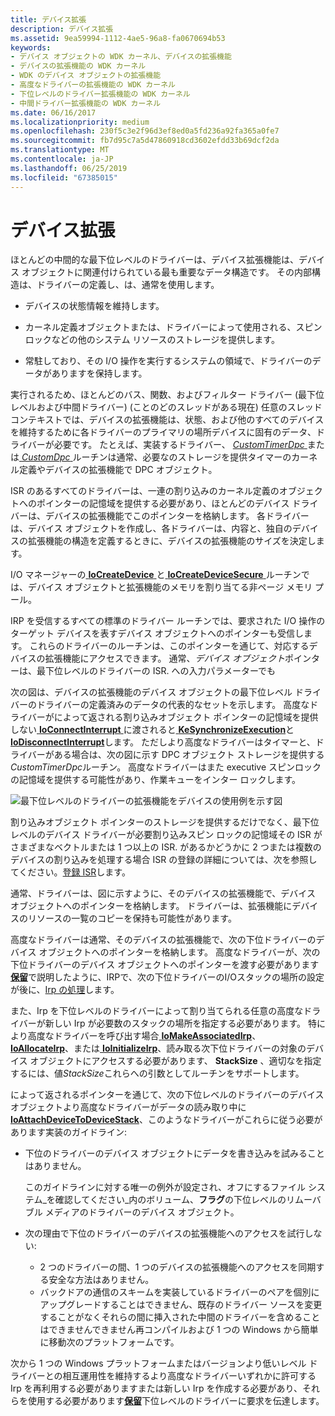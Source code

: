 ```yaml
---
title: デバイス拡張
description: デバイス拡張
ms.assetid: 9ea59994-1112-4ae5-96a8-fa0670694b53
keywords:
- デバイス オブジェクトの WDK カーネル、デバイスの拡張機能
- デバイスの拡張機能の WDK カーネル
- WDK のデバイス オブジェクトの拡張機能
- 高度なドライバーの拡張機能の WDK カーネル
- 下位レベルのドライバー拡張機能の WDK カーネル
- 中間ドライバー拡張機能の WDK カーネル
ms.date: 06/16/2017
ms.localizationpriority: medium
ms.openlocfilehash: 230f5c3e2f96d3ef8ed0a5fd236a92fa365a0fe7
ms.sourcegitcommit: fb7d95c7a5d47860918cd3602efdd33b69dcf2da
ms.translationtype: MT
ms.contentlocale: ja-JP
ms.lasthandoff: 06/25/2019
ms.locfileid: "67385015"
---
```

# <a name="device-extensions"></a>デバイス拡張





ほとんどの中間的な最下位レベルのドライバーは、デバイス拡張機能は、デバイス オブジェクトに関連付けられている最も重要なデータ構造です。 その内部構造は、ドライバーの定義し、は、通常を使用します。

-   デバイスの状態情報を維持します。

-   カーネル定義オブジェクトまたは、ドライバーによって使用される、スピン ロックなどの他のシステム リソースのストレージを提供します。

-   常駐しており、その I/O 操作を実行するシステムの領域で、ドライバーのデータがありますを保持します。

実行されるため、ほとんどのバス、関数、およびフィルター ドライバー (最下位レベルおよび中間ドライバー) (ことのどのスレッドがある現在) 任意のスレッド コンテキストでは、デバイスの拡張機能は、状態、および他のすべてのデバイスを維持するために各ドライバーのプライマリの場所デバイスに固有のデータ、ドライバーが必要です。 たとえば、実装するドライバー、 [ *CustomTimerDpc* ](https://msdn.microsoft.com/library/windows/hardware/ff542983)または[ *CustomDpc* ](https://docs.microsoft.com/windows-hardware/drivers/ddi/content/wdm/nc-wdm-kdeferred_routine)ルーチンは通常、必要なのストレージを提供タイマーのカーネル定義やデバイスの拡張機能で DPC オブジェクト。

ISR のあるすべてのドライバーは、一連の割り込みのカーネル定義のオブジェクトへのポインターの記憶域を提供する必要があり、ほとんどのデバイス ドライバーは、デバイスの拡張機能でこのポインターを格納します。 各ドライバーは、デバイス オブジェクトを作成し、各ドライバーは、内容と、独自のデバイスの拡張機能の構造を定義するときに、デバイスの拡張機能のサイズを決定します。

I/O マネージャーの[ **IoCreateDevice** ](https://docs.microsoft.com/windows-hardware/drivers/ddi/content/wdm/nf-wdm-iocreatedevice)と[ **IoCreateDeviceSecure** ](https://docs.microsoft.com/windows-hardware/drivers/ddi/content/wdmsec/nf-wdmsec-wdmlibiocreatedevicesecure)ルーチンでは、デバイス オブジェクトと拡張機能のメモリを割り当てる非ページ メモリ プール。

IRP を受信するすべての標準のドライバー ルーチンでは、要求された I/O 操作のターゲット デバイスを表すデバイス オブジェクトへのポインターも受信します。 これらのドライバーのルーチンは、このポインターを通じて、対応するデバイスの拡張機能にアクセスできます。 通常、*デバイス オブジェクト*ポインターは、最下位レベルのドライバーの ISR. への入力パラメーターでも

次の図は、デバイスの拡張機能のデバイス オブジェクトの最下位レベル ドライバーのドライバーの定義済みのデータの代表的なセットを示します。 高度なドライバーがによって返される割り込みオブジェクト ポインターの記憶域を提供しない[ **IoConnectInterrupt** ](https://docs.microsoft.com/windows-hardware/drivers/ddi/content/wdm/nf-wdm-ioconnectinterrupt)に渡されると[ **KeSynchronizeExecution**](https://docs.microsoft.com/windows-hardware/drivers/ddi/content/wdm/nf-wdm-kesynchronizeexecution)と[ **IoDisconnectInterrupt**](https://docs.microsoft.com/windows-hardware/drivers/ddi/content/wdm/nf-wdm-iodisconnectinterrupt)します。 ただしより高度なドライバーはタイマーと、ドライバーがある場合は、次の図に示す DPC オブジェクト ストレージを提供する*CustomTimerDpc*ルーチン。 高度なドライバーはまた executive スピンロックの記憶域を提供する可能性があり、作業キューをインター ロックします。

![最下位レベルのドライバーの拡張機能をデバイスの使用例を示す図](images/3devext.png)

割り込みオブジェクト ポインターのストレージを提供するだけでなく、最下位レベルのデバイス ドライバーが必要割り込みスピン ロックの記憶域その ISR がさまざまなベクトルまたは 1 つ以上の ISR. があるかどうかに 2 つまたは複数のデバイスの割り込みを処理する場合 ISR の登録の詳細については、次を参照してください。[登録 ISR](registering-an-isr.md)します。

通常、ドライバーは、図に示すように、そのデバイスの拡張機能で、デバイス オブジェクトへのポインターを格納します。 ドライバーは、拡張機能にデバイスのリソースの一覧のコピーを保持も可能性があります。

高度なドライバーは通常、そのデバイスの拡張機能で、次の下位ドライバーのデバイス オブジェクトへのポインターを格納します。 高度なドライバーが、次の下位ドライバーのデバイス オブジェクトへのポインターを渡す必要があります[**保留**](https://docs.microsoft.com/windows-hardware/drivers/ddi/content/wdm/nf-wdm-iocalldriver)で説明したように、IRPで、次の下位ドライバーのI/Oスタックの場所の設定が後に、[Irp の処理](handling-irps.md)します。

また、Irp を下位レベルのドライバーによって割り当てられる任意の高度なドライバーが新しい Irp が必要数のスタックの場所を指定する必要があります。 特により高度なドライバーを呼び出す場合[ **IoMakeAssociatedIrp**](https://docs.microsoft.com/windows-hardware/drivers/ddi/content/ntddk/nf-ntddk-iomakeassociatedirp)、 [ **IoAllocateIrp**](https://docs.microsoft.com/windows-hardware/drivers/ddi/content/wdm/nf-wdm-ioallocateirp)、または[ **IoInitializeIrp**](https://docs.microsoft.com/windows-hardware/drivers/ddi/content/wdm/nf-wdm-ioinitializeirp)、読み取る次下位ドライバーの対象のデバイス オブジェクトにアクセスする必要があります、 **StackSize** 、適切なを指定するには、値*StackSize*これらへの引数としてルーチンをサポートします。

によって返されるポインターを通じて、次の下位レベルのドライバーのデバイス オブジェクトより高度なドライバーがデータの読み取り中に[ **IoAttachDeviceToDeviceStack**](https://docs.microsoft.com/windows-hardware/drivers/ddi/content/wdm/nf-wdm-ioattachdevicetodevicestack)、このようなドライバーがこれらに従う必要があります実装のガイドライン:

-   下位のドライバーのデバイス オブジェクトにデータを書き込みを試みることはありません。

    このガイドラインに対する唯一の例外が設定され、オフにするファイル システム\_を確認してください\_内のボリューム、**フラグ**の下位レベルのリムーバブル メディアのドライバーのデバイス オブジェクト。

-   次の理由で下位のドライバーのデバイスの拡張機能へのアクセスを試行しない:

    -   2 つのドライバーの間、1 つのデバイスの拡張機能へのアクセスを同期する安全な方法はありません。
    -   バックドアの通信のスキームを実装しているドライバーのペアを個別にアップグレードすることはできません、既存のドライバー ソースを変更することがなくそれらの間に挿入された中間のドライバーを含めることはできませんできません再コンパイルおよび 1 つの Windows から簡単に移動次のプラットフォームです。

次から 1 つの Windows プラットフォームまたはバージョンより低いレベル ドライバーとの相互運用性を維持するより高度なドライバーいずれかに許可する Irp を再利用する必要がありますまたは新しい Irp を作成する必要があり、それらを使用する必要があります[**保留**](https://docs.microsoft.com/windows-hardware/drivers/ddi/content/wdm/nf-wdm-iocalldriver)下位レベルのドライバーに要求を伝達します。

 

 





